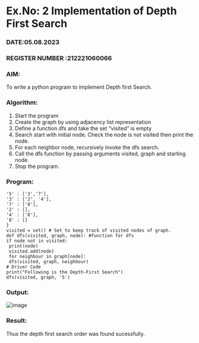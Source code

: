 # Ex.No: 2  Implementation of Depth First Search
### DATE:05.08.2023                                                                           
### REGISTER NUMBER :212221060066 
### AIM: 
To write a python program to implement Depth first Search. 
### Algorithm:
1. Start the program
2. Create the graph by using adjacency list representation
3. Define a function dfs and take the set “visited” is empty 
4. Search start with initial node. Check the node is not visited then print the node.
5. For each neighbor node, recursively invoke the dfs search.
6. Call the dfs function by passing arguments visited, graph and starting node.
7. Stop the program.
### Program:
```graph = {
'5' : ['3','7'],
'3' : ['2', '4'],
'7' : ['8'], 
'2' : [],
'4' : ['8'],
'8' : []
}
visited = set() # Set to keep track of visited nodes of graph.
def dfs(visited, graph, node): #function for dfs
if node not in visited:
 print(node)
 visited.add(node)
 for neighbour in graph[node]:
 dfs(visited, graph, neighbour)
# Driver Code
print("Following is the Depth-First Search")
dfs(visited, graph, '5')
```










### Output:
![image](https://github.com/Gopika-5/AI_Lab_2023-24/assets/147976522/483d0906-e1b7-4ae1-8343-c6a93911375c)


### Result:
Thus the depth first search order was found sucessfully.
